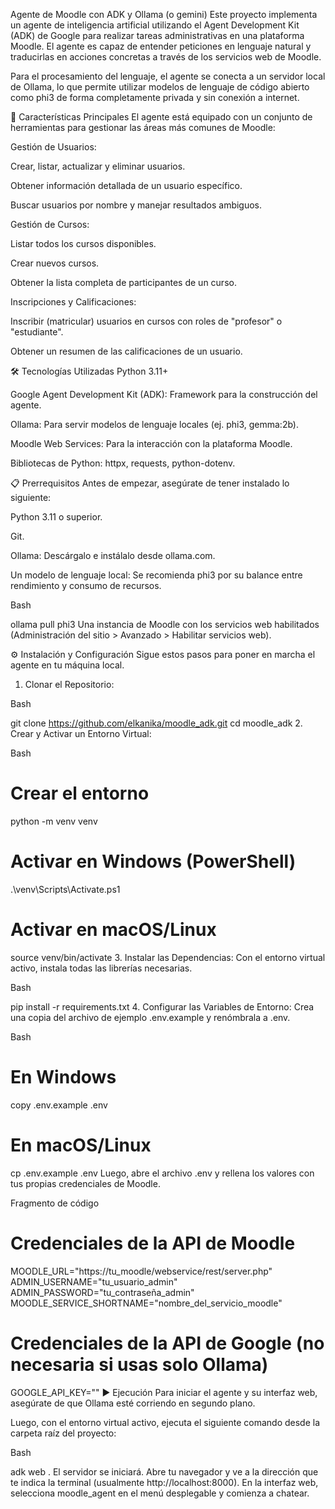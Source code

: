 Agente de Moodle con ADK y Ollama (o gemini)
Este proyecto implementa un agente de inteligencia artificial utilizando el Agent Development Kit (ADK) de Google para realizar tareas administrativas en una plataforma Moodle. El agente es capaz de entender peticiones en lenguaje natural y traducirlas en acciones concretas a través de los servicios web de Moodle.

Para el procesamiento del lenguaje, el agente se conecta a un servidor local de Ollama, lo que permite utilizar modelos de lenguaje de código abierto como phi3 de forma completamente privada y sin conexión a internet.

🚀 Características Principales
El agente está equipado con un conjunto de herramientas para gestionar las áreas más comunes de Moodle:

Gestión de Usuarios:

Crear, listar, actualizar y eliminar usuarios.

Obtener información detallada de un usuario específico.

Buscar usuarios por nombre y manejar resultados ambiguos.

Gestión de Cursos:

Listar todos los cursos disponibles.

Crear nuevos cursos.

Obtener la lista completa de participantes de un curso.

Inscripciones y Calificaciones:

Inscribir (matricular) usuarios en cursos con roles de "profesor" o "estudiante".

Obtener un resumen de las calificaciones de un usuario.

🛠️ Tecnologías Utilizadas
Python 3.11+

Google Agent Development Kit (ADK): Framework para la construcción del agente.

Ollama: Para servir modelos de lenguaje locales (ej. phi3, gemma:2b).

Moodle Web Services: Para la interacción con la plataforma Moodle.

Bibliotecas de Python: httpx, requests, python-dotenv.

📋 Prerrequisitos
Antes de empezar, asegúrate de tener instalado lo siguiente:

Python 3.11 o superior.

Git.

Ollama: Descárgalo e instálalo desde ollama.com.

Un modelo de lenguaje local: Se recomienda phi3 por su balance entre rendimiento y consumo de recursos.

Bash

ollama pull phi3
Una instancia de Moodle con los servicios web habilitados (Administración del sitio > Avanzado > Habilitar servicios web).

⚙️ Instalación y Configuración
Sigue estos pasos para poner en marcha el agente en tu máquina local.

1. Clonar el Repositorio:

Bash

git clone https://github.com/elkanika/moodle_adk.git
cd moodle_adk
2. Crear y Activar un Entorno Virtual:

Bash

# Crear el entorno
python -m venv venv

# Activar en Windows (PowerShell)
.\venv\Scripts\Activate.ps1

# Activar en macOS/Linux
source venv/bin/activate
3. Instalar las Dependencias:
Con el entorno virtual activo, instala todas las librerías necesarias.

Bash

pip install -r requirements.txt
4. Configurar las Variables de Entorno:
Crea una copia del archivo de ejemplo .env.example y renómbrala a .env.

Bash

# En Windows
copy .env.example .env

# En macOS/Linux
cp .env.example .env
Luego, abre el archivo .env y rellena los valores con tus propias credenciales de Moodle.

Fragmento de código

# Credenciales de la API de Moodle
MOODLE_URL="https://tu_moodle/webservice/rest/server.php"
ADMIN_USERNAME="tu_usuario_admin"
ADMIN_PASSWORD="tu_contraseña_admin"
MOODLE_SERVICE_SHORTNAME="nombre_del_servicio_moodle"

# Credenciales de la API de Google (no necesaria si usas solo Ollama)
GOOGLE_API_KEY=""
▶️ Ejecución
Para iniciar el agente y su interfaz web, asegúrate de que Ollama esté corriendo en segundo plano.

Luego, con el entorno virtual activo, ejecuta el siguiente comando desde la carpeta raíz del proyecto:

Bash

adk web .
El servidor se iniciará. Abre tu navegador y ve a la dirección que te indica la terminal (usualmente http://localhost:8000). En la interfaz web, selecciona moodle_agent en el menú desplegable y comienza a chatear.

